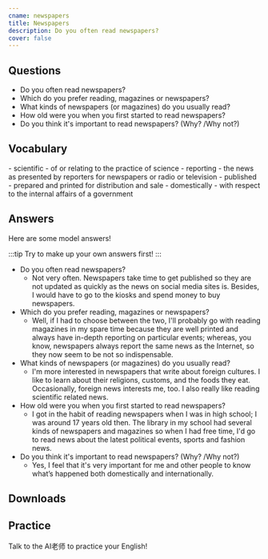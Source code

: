 ```yaml
---
cname: newspapers
title: Newspapers
description: Do you often read newspapers?
cover: false
---
```

<banner></banner>

## Questions

- Do you often read newspapers?
- Which do you prefer reading, magazines or newspapers?
- What kinds of newspapers (or magazines) do you usually read?
- How old were you when you first started to read newspapers?
- Do you think it&#39;s important to read newspapers? (Why? &#x2F;Why not?)

## Vocabulary

<vocab-list>
- scientific
  - of or relating to the practice of science
- reporting
  - the news as presented by reporters for newspapers or radio or television
- published
  - prepared and printed for distribution and sale
- domestically
  - with respect to the internal affairs of a government

<!-- blank -->

</vocab-list>

## Answers
Here are some model answers!

:::tip
Try to make up your own answers first!
:::

- Do you often read newspapers?
  - Not very often. Newspapers take time to get published so they are not updated as quickly as the news on social media sites is. Besides, I would have to go to the kiosks and spend money to buy newspapers.
- Which do you prefer reading, magazines or newspapers?
  - Well, if I had to choose between the two, I&#39;ll probably go with reading magazines in my spare time because they are well printed and always have in-depth reporting on particular events; whereas, you know, newspapers always report the same news as the Internet, so they now seem to be not so indispensable.
- What kinds of newspapers (or magazines) do you usually read?
  - I&#39;m more interested in newspapers that write about foreign cultures. I like to learn about their religions, customs, and the foods they eat. Occasionally, foreign news interests me, too. I also really like reading scientific related news.
- How old were you when you first started to read newspapers?
  - I got in the habit of reading newspapers when I was in high school; I was around 17 years old then. The library in my school had several kinds of newspapers and magazines so when I had free time, I&#39;d go to read news about the latest political events, sports and fashion news.
- Do you think it&#39;s important to read newspapers? (Why? &#x2F;Why not?)
  - Yes, I feel that it&#39;s very important for me and other people to know what’s happened both domestically and internationally.

## Downloads
<downloads></downloads>

## Practice
Talk to the AI老师 to practice your English!
<qrfooter></qrfooter>




